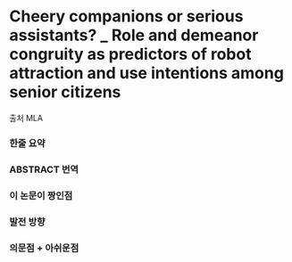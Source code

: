 # Cheery companions or serious assistants? _ Role and demeanor congruity as predictors of robot attraction and use intentions among senior citizens

출처 MLA

### 한줄 요약

### ABSTRACT 번역

### 이 논문이 짱인점

### 발전 방향

### 의문점 + 아쉬운점




